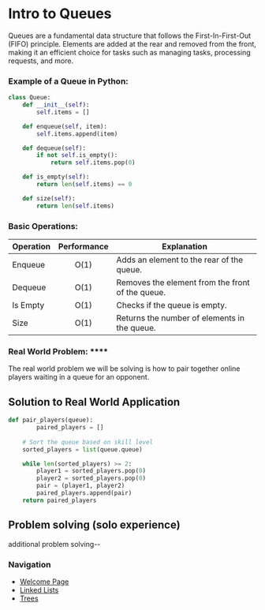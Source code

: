 # Intro to Queues
Queues are a fundamental data structure that follows the First-In-First-Out (FIFO) principle. Elements are added at the rear and removed from the front, making it an efficient choice for tasks such as managing tasks, processing requests, and more.

### Example of a Queue in Python:
```python
class Queue:
    def __init__(self):
        self.items = []

    def enqueue(self, item):
        self.items.append(item)

    def dequeue(self):
        if not self.is_empty():
            return self.items.pop(0)

    def is_empty(self):
        return len(self.items) == 0

    def size(self):
        return len(self.items)
```
### Basic Operations:

| Operation       | Performance | Explanation |
| --------------- |:-----------:| ----------- | 
| Enqueue         | O(1)        | Adds an element to the rear of the queue.
| Dequeue         | O(1)        | Removes the element from the front of the queue.
| Is Empty        | O(1)        | Checks if the queue is empty.
| Size            | O(1)        | Returns the number of elements in the queue.



### Real World Problem: **** 
The real world problem we will be solving is how to pair together online players waiting in a queue for an opponent.

## Solution to Real World Application

```py
def pair_players(queue):
        paired_players = []
    
    # Sort the queue based on skill level
    sorted_players = list(queue.queue)

    while len(sorted_players) >= 2:
        player1 = sorted_players.pop(0)
        player2 = sorted_players.pop(0)
        pair = (player1, player2)
        paired_players.append(pair)
    return paired_players
```

## Problem solving (solo experience)

additional problem solving--

### Navigation
- [Welcome Page](welcome.md)
- [Linked Lists](linked_lists.md)
- [Trees](trees.md)
